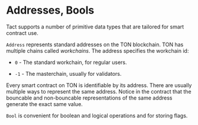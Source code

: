# Addresses, Bools

Tact supports a number of primitive data types that are tailored for smart contract use.

`Address` represents standard addresses on the TON blockchain. TON has multiple chains called *workchains*. The address specifies the workchain id:

* `0` - The standard workchain, for regular users.

* `-1` - The masterchain, usually for validators.

Every smart contract on TON is identifiable by its address. There are usually multiple ways to represent the same address. Notice in the contract that the bouncable and non-bouncable representations of the same address generate the exact same value.

`Bool` is convenient for boolean and logical operations and for storing flags.